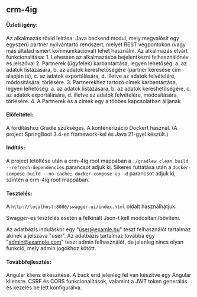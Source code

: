 ## crm-4ig

#### Üzleti igény:
Az alkalmazás rövid leírása:
Java backend modul, mely megvalósít egy egyszerű partner nyilvántartó rendszert, melyet REST végpontokon (vagy más általad ismert kommunikációval) lehet használni.
Az alkalmazás elvárt funkcionalitása:
1.
Lehessen az alkalmazásba bejelentkezni felhasználónév és jelszóval
2.
Partnerek (ügyfelek) karbantartása, legyen lehetőség:
a.
az adatok listázására,
b.
az adatok kereshetőségére (partner keresése cím alapján is),
c.
az adatok exportálására,
d.
illetve az adatok felvételére, módosítására, törlésére.
3.
Partnerekhez tartozó címek karbantartása, legyen lehetőség:
a.
az adatok listázására,
b.
az adatok kereshetőségére,
c.
az adatok exportálására,
d.
illetve az adatok felvételére, módosítására, törlésére.
4.
A Partnerek és a címek egy a többes kapcsolatban álljanak

#### Előfeltétel:
A fordításhoz Gradle szükséges.
A konténerizáció Dockert használ.
(A project SpringBoot 3.4-es framework-kel és Java 21-gyel készült.)


#### Indítás:
A project letöltése után a crm-4ig root mappában a `./gradlew clean build --refresh-dependencies` parancsot adjuk ki.
Sikeres futtatása után a `docker-compose build --no-cache; docker-compose up -d` parancsot adjuk ki, szintén a crm-4ig root mappában.

#### Tesztelés:
A `http://localhost:8080/swagger-ui/index.html` oldalt használhatjuk.

Swagger-es tesztelés esetén a felkínált Json-t kell módosítani/bővíteni.

Az adatbázis induláskor egy "user@examle.hu" teszt felhasználót tartalmaz akinek a jelszava "user".
Az adatbázis tartalmaz továbbá egy "admin@example.com" teszt admin felhasználót, de jelenleg nincs olyan funkció, mely admin jogokhoz kötött.

#### Továbbfejlesztés:
Angular kliens elkészítése. A back end jelenleg fel van készítve egy Angular kliensre.
CSRF és CORS funkcionalítások, valamint a JWT token generálás és kezelés be lett konfigurálva.